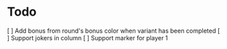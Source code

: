 # Todo

[ ] Add bonus from round's bonus color when variant has been completed
[ ] Support jokers in column
[ ] Support marker for player 1